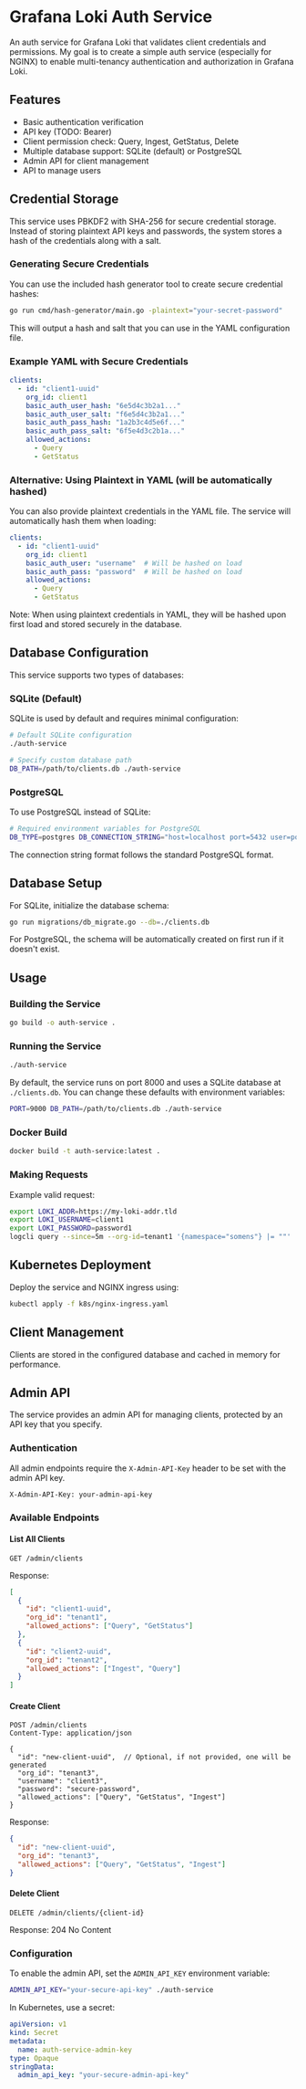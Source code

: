 # Grafana Loki Auth Service

An auth service for Grafana Loki that validates client credentials and permissions. My goal is to create a simple auth service (especially for NGINX) to enable multi-tenancy authentication and authorization in Grafana Loki.

## Features

- Basic authentication verification
- API key (TODO: Bearer)
- Client permission check: Query, Ingest, GetStatus, Delete
- Multiple database support: SQLite (default) or PostgreSQL
- Admin API for client management
- API to manage users

## Credential Storage

This service uses PBKDF2 with SHA-256 for secure credential storage. Instead of storing plaintext API keys and passwords, the system stores a hash of the credentials along with a salt.

### Generating Secure Credentials

You can use the included hash generator tool to create secure credential hashes:

```bash
go run cmd/hash-generator/main.go -plaintext="your-secret-password"
```

This will output a hash and salt that you can use in the YAML configuration file.

### Example YAML with Secure Credentials

```yaml
clients:
  - id: "client1-uuid"
    org_id: client1
    basic_auth_user_hash: "6e5d4c3b2a1..."
    basic_auth_user_salt: "f6e5d4c3b2a1..."
    basic_auth_pass_hash: "1a2b3c4d5e6f..."
    basic_auth_pass_salt: "6f5e4d3c2b1a..."
    allowed_actions:
      - Query
      - GetStatus
```

### Alternative: Using Plaintext in YAML (will be automatically hashed)

You can also provide plaintext credentials in the YAML file. The service will automatically hash them when loading:

```yaml
clients:
  - id: "client1-uuid"
    org_id: client1
    basic_auth_user: "username"  # Will be hashed on load
    basic_auth_pass: "password"  # Will be hashed on load
    allowed_actions:
      - Query
      - GetStatus
```

Note: When using plaintext credentials in YAML, they will be hashed upon first load and stored securely in the database.

## Database Configuration

This service supports two types of databases:

### SQLite (Default)

SQLite is used by default and requires minimal configuration:

```bash
# Default SQLite configuration
./auth-service

# Specify custom database path
DB_PATH=/path/to/clients.db ./auth-service
```

### PostgreSQL

To use PostgreSQL instead of SQLite:

```bash
# Required environment variables for PostgreSQL
DB_TYPE=postgres DB_CONNECTION_STRING="host=localhost port=5432 user=postgres password=secret dbname=authservice sslmode=disable" ./auth-service
```

The connection string format follows the standard PostgreSQL format.

## Database Setup

For SQLite, initialize the database schema:

```bash
go run migrations/db_migrate.go --db=./clients.db
```

For PostgreSQL, the schema will be automatically created on first run if it doesn't exist.

## Usage

### Building the Service

```bash
go build -o auth-service .
```

### Running the Service

```bash
./auth-service
```

By default, the service runs on port 8000 and uses a SQLite database at `./clients.db`.
You can change these defaults with environment variables:

```bash
PORT=9000 DB_PATH=/path/to/clients.db ./auth-service
```

### Docker Build

```bash
docker build -t auth-service:latest .
```

### Making Requests

Example valid request:

```bash
export LOKI_ADDR=https://my-loki-addr.tld
export LOKI_USERNAME=client1
export LOKI_PASSWORD=password1
logcli query --since=5m --org-id=tenant1 '{namespace="somens"} |= ""' 

```

## Kubernetes Deployment

Deploy the service and NGINX ingress using:

```bash
kubectl apply -f k8s/nginx-ingress.yaml
```

## Client Management

Clients are stored in the configured database and cached in memory for performance.

## Admin API

The service provides an admin API for managing clients, protected by an API key that you specify.

### Authentication

All admin endpoints require the `X-Admin-API-Key` header to be set with the admin API key.

```
X-Admin-API-Key: your-admin-api-key
```

### Available Endpoints

#### List All Clients

```
GET /admin/clients
```

Response:
```json
[
  {
    "id": "client1-uuid",
    "org_id": "tenant1",
    "allowed_actions": ["Query", "GetStatus"]
  },
  {
    "id": "client2-uuid",
    "org_id": "tenant2",
    "allowed_actions": ["Ingest", "Query"]
  }
]
```

#### Create Client

```
POST /admin/clients
Content-Type: application/json

{
  "id": "new-client-uuid",  // Optional, if not provided, one will be generated
  "org_id": "tenant3",
  "username": "client3",
  "password": "secure-password",
  "allowed_actions": ["Query", "GetStatus", "Ingest"]
}
```

Response:
```json
{
  "id": "new-client-uuid",
  "org_id": "tenant3",
  "allowed_actions": ["Query", "GetStatus", "Ingest"]
}
```

#### Delete Client

```
DELETE /admin/clients/{client-id}
```

Response: 204 No Content

### Configuration

To enable the admin API, set the `ADMIN_API_KEY` environment variable:

```bash
ADMIN_API_KEY="your-secure-api-key" ./auth-service
```

In Kubernetes, use a secret:

```yaml
apiVersion: v1
kind: Secret
metadata:
  name: auth-service-admin-key
type: Opaque
stringData:
  admin_api_key: "your-secure-admin-api-key"
```